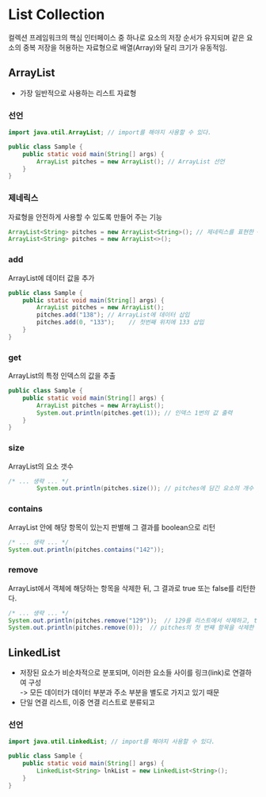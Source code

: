 # List Collection
컬렉션 프레임워크의 핵심 인터페이스 중 하나로 요소의 저장 순서가 유지되며 같은 요소의 중복 저장을 허용하는 자료형으로 배열(Array)와 달리 크기가 유동적임.
## ArrayList
- 가장 일반적으로 사용하는 리스트 자료형

### 선언
``` java
import java.util.ArrayList; // import를 해야지 사용할 수 있다.

public class Sample {
    public static void main(String[] args) {
        ArrayList pitches = new ArrayList(); // ArrayList 선언
    }
}
```

### 제네릭스
자료형을 안전하게 사용할 수 있도록 만들어 주는 기능
``` java
ArrayList<String> pitches = new ArrayList<String>(); // 제네릭스를 표현한 <String>은 ‘ArrayList에 담을 수 있는 자료형은 String뿐이다’라는 뜻이다
ArrayList<String> pitches = new ArrayList<>();
```

### add
ArrayList에 데이터 값을 추가
``` java
public class Sample {
    public static void main(String[] args) {
        ArrayList pitches = new ArrayList();
        pitches.add("138"); // ArrayList에 데이터 삽입
        pitches.add(0, "133");    // 첫번째 위치에 133 삽입
    }
}
```

### get
ArrayList의 특정 인덱스의 값을 추출
``` java
public class Sample {
    public static void main(String[] args) {
        ArrayList pitches = new ArrayList();
        System.out.println(pitches.get(1)); // 인덱스 1번의 값 출력
    }
}
```

### size
ArrayList의 요소 갯수
``` java
/* ... 생략 ... */
        System.out.println(pitches.size()); // pitches에 담긴 요소의 개수 출력
```

### contains
ArrayList 안에 해당 항목이 있는지 판별해 그 결과를 boolean으로 리턴
``` java
/* ... 생략 ... */
System.out.println(pitches.contains("142"));
```

### remove
ArrayList에서 객체에 해당하는 항목을 삭제한 뒤, 그 결과로 true 또는 false를 리턴한다.
``` java
/* ... 생략 ... */
System.out.println(pitches.remove("129"));  // 129를 리스트에서 삭제하고, true를 리턴한다.
System.out.println(pitches.remove(0));  // pitches의 첫 번째 항목을 삭제한 뒤 138을 리턴한다.
```

## LinkedList
- 저장된 요소가 비순차적으로 분포되며, 이러한 요소들 사이를 링크(link)로 연결하여 구성  
    -> 모든 데이터가 데이터 부분과 주소 부분을 별도로 가지고 있기 때문
- 단일 연결 리스트, 이중 연결 리스트로 분류되고 

### 선언
``` java
import java.util.LinkedList; // import를 해야지 사용할 수 있다.

public class Sample {
    public static void main(String[] args) {
        LinkedList<String> lnkList = new LinkedList<String>();
    }
}
```

